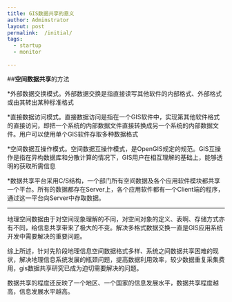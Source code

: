 ```yaml
---
title: GIS数据共享的意义
author: Adminstrator
layout: post
permalink:  /initial/
tags:
  - startup
  - monitor
  
---
```



##**空间数据共享**的方法


*外部数据交换模式。外部数据交换是指直接读写其他软件的内部格式、外部格式或由其转出某种标准格式

*直接数据访问模式。直接数据访问是指在一个GIS软件中，实现第其他软件格式的直接访问，即把一个系统的内部数据文件直接转换成另一个系统的内部数据文件。用户可以使用单个GIS软件存取多种数据格式

*空间数据互操作模式。空间数据互操作模式，是OpenGIS规定的规范。GIS互操作是指在异构数据库和分散计算的情况下，GIS用户在相互理解的基础上，能够透明的获取所需信息

*数据共享平台采用C/S结构，一个部门所有空间数据及各个应用软件模块都共享一个平台。所有的数据都存在Server上，各个应用软件都有一个Client端的程序，通过这一平台向Server中存取数据。


------------------------------------------------

地理空间数据由于对空间现象理解的不同，对空间对象的定义、表啊、存储方式亦有不同，给信息共享带来了极大的不变。解决多格式数据交换一直是GIS应用系统开发中需要解决的重要问题。

综上所述，针对先阶段地理信息空间数据格式多样、系统之间数据共享困难的现状，解决地理信息系统发展的瓶颈问题，提高数据利用效率，较少数据重复采集费用，gis数据共享研究已成为迫切需要解决的问题。

数据共享的程度还反映了一个地区、一个国家的信息发展水平，数据共享程度越高，信息发展水平越高。

